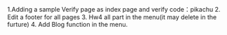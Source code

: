 1.Adding a sample Verify page as index page and verify code：pikachu
2. Edit a footer for all pages
3. Hw4 all part in the menu(it may delete in the furture)
4. Add Blog function in the menu.
